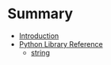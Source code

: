 # Summary

* [Introduction](README.md)
* [Python Library Reference](chapter1.md)
  * [string](chapter1/string.md)

